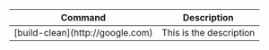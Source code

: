 <big>
    <table>
	    <thead>
	    <tr>
		    <th>Command</th>
		    <th>Description</th>
	    </tr>
	    </thead>
	    <tbody>
	    <tr>
		    <td> [build-clean](http://google.com) </td>
		    <td>This is the description</td>
	    </tr>
	    </tbody>
    </table>
